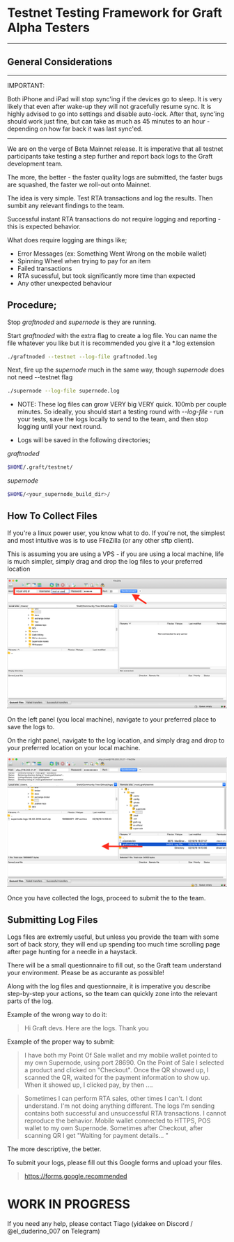 # Testnet Testing Framework for Graft Alpha Testers
---

## General Considerations

---

IMPORTANT:

Both iPhone and iPad will stop sync'ing if the devices go to sleep. It is very likely that even after wake-up they will not gracefully resume sync. It is highly advised to go into settings and disable auto-lock. After that, sync'ing should work just fine, but can take as much as 45 minutes to an hour - depending on how far back it was last sync'ed.

---

We are on the verge of Beta Mainnet release. It is imperative that all testnet participants
take testing a step further and report back logs to the Graft development team.

The more, the better - the faster quality logs are submitted, the faster bugs are squashed, the faster we roll-out onto Mainnet.

The idea is very simple. Test RTA transactions and log the results. Then sumbit any relevant findings
to the team.

Successful instant RTA transactions do not require logging and reporting - this is expected behavior.

What does require logging are things like;

* Error Messages (ex: Something Went Wrong on the mobile wallet)
* Spinning Wheel when trying to pay for an item
* Failed transactions
* RTA sucessful, but took significantly more time than expected
* Any other unexpected behaviour

## Procedure;

Stop _graftnoded_ and _supernode_ is they are running.

Start _graftnoded_ with the extra flag to create a log file. You can name the file whatever you like
but it is recommended you give it a *.log extension

````bash
./graftnoded --testnet --log-file graftnoded.log
````

Next, fire up the _supernode_ much in the same way, though _supernode_ does not need --testnet flag

````bash
./supernode --log-file supernode.log
````

* NOTE: These log files can grow VERY big VERY quick. 100mb per couple minutes. So ideally, you should start a testing round with _--log-file_ -  run your tests, save the logs locally to send to the team, and then stop logging until your next round.

* Logs will be saved in the following directories;

_graftnoded_

````bash
$HOME/.graft/testnet/
````

_supernode_

````bash
$HOME/<your_supernode_build_dir>/
````

## How To Collect Files

If you're a linux power user, you know what to do. If you're not, the simplest and most intuitive was is to use FileZilla (or any other sftp client).

This is assuming you are using a VPS - if you are using a local machine, life is much simpler, simply drag and drop the log files to your preferred location

![1](testing-framework-images/1.png)

On the left panel (you local machine), navigate to your preferred place to save the logs to.

On the right panel, navigate to the log location, and simply drag and drop to your preferred location on your local machine.

![2](testing-framework-images/2.png)

Once you have collected the logs, proceed to submit the to the team.

## Submitting Log Files

Logs files are extremly useful, but unless you provide the team with some sort of back story, they will end up spending too much time scrolling page after page hunting for a needle in a haystack.

There will be a small questionnaire to fill out, so the Graft team understand your environment. Please be as accurante as possible!

Along with the log files and questionnaire, it is imperative you describe step-by-step your actions, so the team can quickly zone into the relevant parts of the log.

Example of the wrong way to do it:


>Hi Graft devs. Here are the logs. Thank you

Example of the proper way to submit:


>I have both my Point Of Sale wallet and my mobile wallet pointed to my own Supernode, using port 28690. On the Point of Sale I selected a product and clicked on "Checkout". Once the QR showed up, I scanned the QR, waited for the payment information to show up. When it showed up, I clicked pay, by then ....

> Sometimes I can perform RTA sales, other times I can't. I dont understand. I'm not doing anything different. The logs I'm sending contains both successful and unsuccessful RTA transactions. I cannot reproduce the behavior. Mobile wallet connected to HTTPS, POS wallet to my own Supernode. Sometimes after Checkout, after scanning QR I get "Waiting for payment details... "

The more descriptive, the better.

To submit your logs, please fill out this Google forms and upload your files.

>https://forms.google.recommended

# WORK IN PROGRESS

If you need any help, please contact Tiago (yidakee on Discord / @el_duderino_007 on Telegram)
